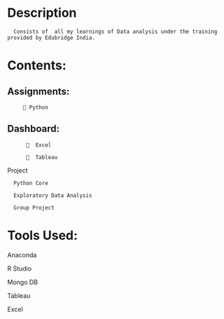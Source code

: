 # Description

      Consists of  all my learnings of Data analysis under the training provided by Edubridge India.

# Contents:

   ## Assignments:
   
         📝 Python

   ## Dashboard:
            
          🔲  Excel
            
          🔲  Tableau
   
   Project
   
      Python Core
   
      Exploratory Data Analysis
   
      Group Project
   
# Tools Used:

   Anaconda

   R Studio

   Mongo DB

   Tableau 
   
   Excel
   
   

     
